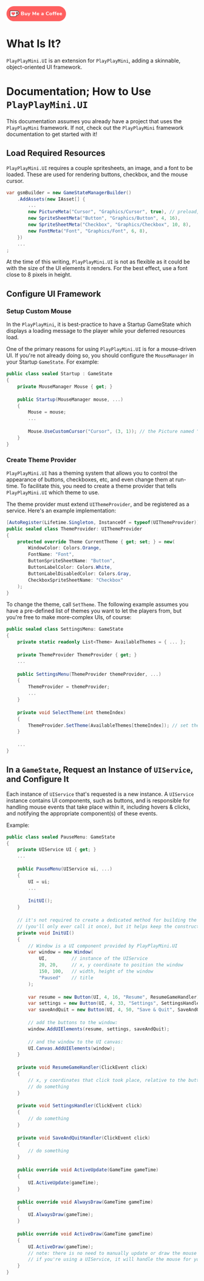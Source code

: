 [![Buy Me a Coffee at ko-fi.com](https://raw.githubusercontent.com/BenMakesGames/AssetsForNuGet/main/buymeacoffee.png)](https://ko-fi.com/A0A12KQ16)

# What Is It?

`PlayPlayMini.UI` is an extension for `PlayPlayMini`, adding a skinnable, object-oriented UI framework.

# Documentation; How to Use `PlayPlayMini.UI`

This documentation assumes you already have a project that uses the `PlayPlayMini` framework. If not, check out the `PlayPlayMini` framework documentation to get started with it!

## Load Required Resources

`PlayPlayMini.UI` requires a couple spritesheets, an image, and a font to be loaded. These are used for rendering buttons, checkbox, and the mouse cursor.

```C#
var gsmBuilder = new GameStateManagerBuilder()
    .AddAssets(new IAsset[] {
        ...
        new PictureMeta("Cursor", "Graphics/Cursor", true), // preload, so we can display on loading screen
        new SpriteSheetMeta("Button", "Graphics/Button", 4, 16),
        new SpriteSheetMeta("Checkbox", "Graphics/Checkbox", 10, 8),
        new FontMeta("Font", "Graphics/Font", 6, 8),
    })
    ...
;
```

At the time of this writing, `PlayPlayMini.UI` is not as flexible as it could be with the size of the UI elements it renders. For the best effect, use a font close to 8 pixels in height.

## Configure UI Framework

### Setup Custom Mouse

In the `PlayPlayMini`, it is best-practice to have a Startup GameState which displays a loading message to the player while your deferred resources load.

One of the primary reasons for using `PlayPlayMini.UI` is for a mouse-driven UI. If you're not already doing so, you should configure the `MouseManager` in your Startup `GameState`. For example:

```C#
public class sealed Startup : GameState
{
    private MouseManager Mouse { get; }

    public Startup(MouseManager mouse, ...)
    {
        Mouse = mouse;
        ...

        Mouse.UseCustomCursor("Cursor", (3, 1)); // the Picture named "Cursor", loaded in previous code sample
    }
}
```

### Create Theme Provider

`PlayPlayMini.UI` has a theming system that allows you to control the appearance of buttons, checkboxes, etc, and even change them at run-time. To facilitate this, you need to create a theme provider that tells `PlayPlayMini.UI` which theme to use.

The theme provider must extend `UIThemeProvider`, and be registered as a service. Here's an example implementation:

```c#
[AutoRegister(Lifetime.Singleton, InstanceOf = typeof(UIThemeProvider))]
public sealed class ThemeProvider: UIThemeProvider
{
    protected override Theme CurrentTheme { get; set; } = new(
        WindowColor: Colors.Orange,
        FontName: "Font",
        ButtonSpriteSheetName: "Button",
        ButtonLabelColor: Colors.White,
        ButtonLabelDisabledColor: Colors.Gray,
        CheckboxSpriteSheetName: "Checkbox"
    );
}
```

To change the theme, call `SetTheme`. The following example assumes you have a pre-defined list of themes you want to let the players from, but you're free to make more-complex UIs, of course:

```c#
public sealed class SettingsMenu: GameState
{
    private static readonly List<Theme> AvailableThemes = { ... };

    private ThemeProvider ThemeProvider { get; }
    ...

    public SettingsMenu(ThemeProvider themeProvider, ...)
    {
        ThemeProvider = themeProvider;
        ...
    }

    private void SelectTheme(int themeIndex)
    {
        ThemeProvider.SetTheme(AvailableThemes[themeIndex]); // set the theme!
    }

    ...
}
```

## In a `GameState`, Request an Instance of `UIService`, and Configure It

Each instance of `UIService` that's requested is a new instance. A `UIService` instance contains UI components, such as buttons, and is responsible for handling mouse events that take place within it, including hovers & clicks, and notifying the appropriate component(s) of these events.

Example:

```C#
public class sealed PauseMenu: GameState
{
    private UIService UI { get; }
    ...

    public PauseMenu(UIService ui, ...)
    {
        UI = ui;
        ...

        InitUI();
    }

    // it's not required to create a dedicated method for building the UI
    // (you'll only ever call it once), but it helps keep the constructor tidy.
    private void InitUI()
    {
        // Window is a UI component provided by PlayPlayMini.UI
        var window = new Window(
            UI,         // instance of the UIService
            20, 20,     // x, y coordinate to position the window
            150, 100,   // width, height of the window
            "Paused"    // title
        );

        var resume = new Button(UI, 4, 16, "Resume", ResumeGameHandler);
        var settings = new Button(UI, 4, 33, "Settings", SettingsHandler);
        var saveAndQuit = new Button(UI, 4, 50, "Save & Quit", SaveAndQuitHandler);

        // add the buttons to the window:
        window.AddUIElements(resume, settings, saveAndQuit);

        // and the window to the UI canvas:
        UI.Canvas.AddUIElements(window);
    }

    private void ResumeGameHandler(ClickEvent click)
    {
        // x, y coordinates that click took place, relative to the button's position
        // do something
    }

    private void SettingsHandler(ClickEvent click)
    {
        // do something
    }

    private void SaveAndQuitHandler(ClickEvent click)
    {
        // do something
    }

    public override void ActiveUpdate(GameTime gameTime)
    {
        UI.ActiveUpdate(gameTime);
    }

    public override void AlwaysDraw(GameTime gameTime)
    {
        UI.AlwaysDraw(gameTime);
    }

    public override void ActiveDraw(GameTime gameTime)
    {
        UI.ActiveDraw(gameTime);
        // note: there is no need to manually update or draw the mouse cursor;
        // if you're using a UIService, it will handle the mouse for you.
    }
}
```